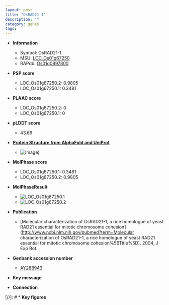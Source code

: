 ```yaml
---
layout: post
title: "OsRAD21-1"
description: ""
category: genes
tags: 
---
```


* **Information**  
    + Symbol: OsRAD21-1  
    + MSU: [LOC_Os01g67250](http://rice.plantbiology.msu.edu/cgi-bin/ORF_infopage.cgi?orf=LOC_Os01g67250)  
    + RAPdb: [Os01g0897800](http://rapdb.dna.affrc.go.jp/viewer/gbrowse_details/irgsp1?name=Os01g0897800)  

* **PSP score**  
    + LOC_Os01g67250.2: 0.9805 
    + LOC_Os01g67250.1: 0.3481 

* **PLAAC score**  
    + LOC_Os01g67250.2: 0 
    + LOC_Os01g67250.1: 0 

* **pLDDT score**
    + 43.69

* **[Protein Structure from AlphaFold and UniProt](https://www.uniprot.org/uniprotkb/A0A0P0VBI8/entry#structure)**
    + ![image](https://ricepsp.github.io/images/A/AF-A0A0P0VBI8-F1.png))

* **MolPhase score**
    + LOC_Os01g67250.1: 0.3481
    + LOC_Os01g67250.2: 0.9805

* **MolPhaseResult**
    + ![LOC_Os01g67250.1](https://ricepsp.github.io/pictures/LOC_Os01g/LOC_Os01g67250.1.png)
    + ![LOC_Os01g67250.2](https://ricepsp.github.io/pictures/LOC_Os01g/LOC_Os01g67250.2.png)

* **Publication**  
    + [Molecular characterization of OsRAD21-1, a rice homologue of yeast RAD21 essential for mitotic chromosome cohesion](http://www.ncbi.nlm.nih.gov/pubmed?term=Molecular characterization of OsRAD21-1, a rice homologue of yeast RAD21 essential for mitotic chromosome cohesion%5BTitle%5D), 2004, J Exp Bot.

* **Genbank accession number**  
    + [AY288943](http://www.ncbi.nlm.nih.gov/nuccore/AY288943)

* **Key message**  

* **Connection**  

[//]: # * **Key figures**  


